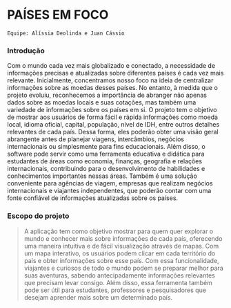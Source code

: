 # PAÍSES EM FOCO

`Equipe: Alíssia Deolinda e Juan Cássio`

### Introdução
Com o mundo cada vez mais globalizado e conectado, a necessidade de informações precisas e atualizadas sobre diferentes países é cada vez mais relevante. Inicialmente, concentramos nosso foco na ideia de centralizar informações sobre as moedas desses países. No entanto, à medida que o projeto evoluiu, reconhecemos a importância de abranger não apenas dados sobre as moedas locais e suas cotações, mas também uma variedade de informações sobre os países em si.
O projeto tem o objetivo de mostrar aos usuários de forma fácil e rápida informações como moeda local, idioma oficial, capital, população, nível de IDH, entre outros detalhes relevantes de cada país. Dessa forma, eles poderão obter uma visão geral abrangente antes de planejar viagens, intercâmbios, negócios internacionais ou simplesmente para fins educacionais.
Além disso, o software pode servir como uma ferramenta educativa e didática para estudantes de áreas como economia, finanças, geografia e relações internacionais, contribuindo para o desenvolvimento de habilidades e conhecimentos importantes nessas áreas. Também é uma solução conveniente para agências de viagem, empresas que realizam negócios internacionais e viajantes independentes, que poderão contar com uma fonte confiável de informações atualizadas sobre os países.

### Escopo do projeto
>A aplicação tem como objetivo mostrar para quem quer explorar o mundo e conhecer mais sobre informações de cada país, oferecendo uma maneira intuitiva e de fácil visualização através de mapas. Com um mapa interativo, os usuários podem clicar em cada território do país e obter informações sobre esse país.
Com essa funcionalidade, viajantes e curiosos de todo o mundo podem se preparar melhor para suas aventuras, sabendo antecipadamente informações relevantes que precisam levar consigo. Além disso, essa ferramenta também pode ser útil para estudantes, professores e pesquisadores que desejam aprender mais sobre um determinado país.


